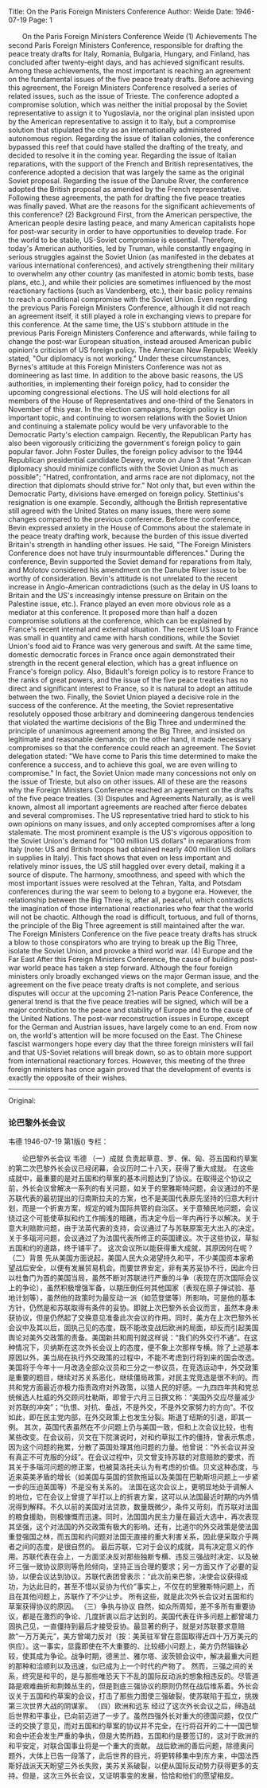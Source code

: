 Title: On the Paris Foreign Ministers Conference
Author: Weide
Date: 1946-07-19
Page: 1

　　On the Paris Foreign Ministers Conference
    Weide
    (1) Achievements
    The second Paris Foreign Ministers Conference, responsible for drafting the peace treaty drafts for Italy, Romania, Bulgaria, Hungary, and Finland, has concluded after twenty-eight days, and has achieved significant results.
    Among these achievements, the most important is reaching an agreement on the fundamental issues of the five peace treaty drafts. Before achieving this agreement, the Foreign Ministers Conference resolved a series of related issues, such as the issue of Trieste. The conference adopted a compromise solution, which was neither the initial proposal by the Soviet representative to assign it to Yugoslavia, nor the original plan insisted upon by the American representative to assign it to Italy, but a compromise solution that stipulated the city as an internationally administered autonomous region. Regarding the issue of Italian colonies, the conference bypassed this reef that could have stalled the drafting of the treaty, and decided to resolve it in the coming year. Regarding the issue of Italian reparations, with the support of the French and British representatives, the conference adopted a decision that was largely the same as the original Soviet proposal. Regarding the issue of the Danube River, the conference adopted the British proposal as amended by the French representative. Following these agreements, the path for drafting the five peace treaties was finally paved.
    What are the reasons for the significant achievements of this conference?
    (2) Background
    First, from the American perspective, the American people desire lasting peace, and many American capitalists hope for post-war security in order to have opportunities to develop trade. For the world to be stable, US-Soviet compromise is essential. Therefore, today's American authorities, led by Truman, while constantly engaging in serious struggles against the Soviet Union (as manifested in the debates at various international conferences), and actively strengthening their military to overwhelm any other country (as manifested in atomic bomb tests, base plans, etc.), and while their policies are sometimes influenced by the most reactionary factions (such as Vandenberg, etc.), their basic policy remains to reach a conditional compromise with the Soviet Union. Even regarding the previous Paris Foreign Ministers Conference, although it did not reach an agreement itself, it still played a role in exchanging views to prepare for this conference. At the same time, the US's stubborn attitude in the previous Paris Foreign Ministers Conference and afterwards, while failing to change the post-war European situation, instead aroused American public opinion's criticism of US foreign policy. The American New Republic Weekly stated, "Our diplomacy is not working." Under these circumstances, Byrnes's attitude at this Foreign Ministers Conference was not as domineering as last time. In addition to the above basic reasons, the US authorities, in implementing their foreign policy, had to consider the upcoming congressional elections. The US will hold elections for all members of the House of Representatives and one-third of the Senators in November of this year. In the election campaigns, foreign policy is an important topic, and continuing to worsen relations with the Soviet Union and continuing a stalemate policy would be very unfavorable to the Democratic Party's election campaign. Recently, the Republican Party has also been vigorously criticizing the government's foreign policy to gain popular favor. John Foster Dulles, the foreign policy advisor to the 1944 Republican presidential candidate Dewey, wrote on June 3 that "American diplomacy should minimize conflicts with the Soviet Union as much as possible"; "Hatred, confrontation, and arms race are not diplomacy, not the direction that diplomats should strive for." Not only that, but even within the Democratic Party, divisions have emerged on foreign policy. Stettinius's resignation is one example.
    Secondly, although the British representative still agreed with the United States on many issues, there were some changes compared to the previous conference. Before the conference, Bevin expressed anxiety in the House of Commons about the stalemate in the peace treaty drafting work, because the burden of this issue diverted Britain's strength in handling other issues. He said, "The Foreign Ministers Conference does not have truly insurmountable differences." During the conference, Bevin supported the Soviet demand for reparations from Italy, and Molotov considered his amendment on the Danube River issue to be worthy of consideration. Bevin's attitude is not unrelated to the recent increase in Anglo-American contradictions (such as the delay in US loans to Britain and the US's increasingly intense pressure on Britain on the Palestine issue, etc.).
    France played an even more obvious role as a mediator at this conference. It proposed more than half a dozen compromise solutions at the conference, which can be explained by France's recent internal and external situation. The recent US loan to France was small in quantity and came with harsh conditions, while the Soviet Union's food aid to France was very generous and swift. At the same time, domestic democratic forces in France once again demonstrated their strength in the recent general election, which has a great influence on France's foreign policy. Also, Bidault's foreign policy is to restore France to the ranks of great powers, and the issue of the five peace treaties has no direct and significant interest to France, so it is natural to adopt an attitude between the two.
    Finally, the Soviet Union played a decisive role in the success of the conference. At the meeting, the Soviet representative resolutely opposed those arbitrary and domineering dangerous tendencies that violated the wartime decisions of the Big Three and undermined the principle of unanimous agreement among the Big Three, and insisted on legitimate and reasonable demands; on the other hand, it made necessary compromises so that the conference could reach an agreement. The Soviet delegation stated: "We have come to Paris this time determined to make the conference a success, and to achieve this goal, we are even willing to compromise." In fact, the Soviet Union made many concessions not only on the issue of Trieste, but also on other issues.
    All of these are the reasons why the Foreign Ministers Conference reached an agreement on the drafts of the five peace treaties.
    (3) Disputes and Agreements
    Naturally, as is well known, almost all important agreements are reached after fierce debates and several compromises. The US representative tried hard to stick to his own opinions on many issues, and only accepted compromises after a long stalemate. The most prominent example is the US's vigorous opposition to the Soviet Union's demand for "100 million US dollars" in reparations from Italy (note: US and British troops had obtained nearly 400 million US dollars in supplies in Italy). This fact shows that even on less important and relatively minor issues, the US still haggled over every detail, making it a source of dispute. The harmony, smoothness, and speed with which the most important issues were resolved at the Tehran, Yalta, and Potsdam conferences during the war seem to belong to a bygone era.
    However, the relationship between the Big Three is, after all, peaceful, which contradicts the imagination of those international reactionaries who fear that the world will not be chaotic. Although the road is difficult, tortuous, and full of thorns, the principle of the Big Three agreement is still maintained after the war. The Foreign Ministers Conference on the five peace treaty drafts has struck a blow to those conspirators who are trying to break up the Big Three, isolate the Soviet Union, and provoke a third world war.
    (4) Europe and the Far East
    After this Foreign Ministers Conference, the cause of building post-war world peace has taken a step forward. Although the four foreign ministers only broadly exchanged views on the major German issue, and the agreement on the five peace treaty drafts is not complete, and serious disputes will occur at the upcoming 21-nation Paris Peace Conference, the general trend is that the five peace treaties will be signed, which will be a major contribution to the peace and stability of Europe and to the cause of the United Nations.
    The post-war reconstruction issues in Europe, except for the German and Austrian issues, have largely come to an end. From now on, the world's attention will be more focused on the East. The Chinese fascist warmongers hope every day that the three foreign ministers will fail and that US-Soviet relations will break down, so as to obtain more support from international reactionary forces. However, this meeting of the three foreign ministers has once again proved that the development of events is exactly the opposite of their wishes.



<hr /> 

Original: 


### 论巴黎外长会议
韦德
1946-07-19
第1版()
专栏：

　　论巴黎外长会议
    韦德
    （一）成就
    负责起草意、罗、保、匈、芬五国和约草案的第二次巴黎外长会议已经闭幕，会议历时二十八天，获得了重大成就。
    在这些成就中，最重要的是对五国和约草案的基本问题达到了协议。在取得这个协议之前，外长会议曾解决一系列的有关问题，如关于的里雅斯特问题，会议通过的不是苏联代表的最初提出的归南斯拉夫的方案，也不是美国代表原先坚持的归意大利计划，而是一个折衷方案，规定的城为国际共管的自治区。关于意殖民地问题，会议绕过这个可能使草拟和约工作搁浅的暗礁，而决定今后一年内再行予以解决。关于意大利赔款问题，由于法英代表的支持，会议通过了与苏联原案无大出入的决定。关于多瑙河问题，会议通过了为法国代表所修正的英国建议。次于这些协议，草拟五国和约的道路，终于铺平了。
    这次会议所以能获得重大成就，其原因何在呢？
    （二）背景
    先从美国方面说起，美国人民大众渴望持久和平，不少美国资本家希望战后安全，以便有发展贸易机会。而要世界安定，非有美苏妥协不行，因此今日以杜鲁门为首的美国当局，虽然不断对苏联进行严重的斗争（表现在历次国际会议上的争论），虽然积极增强军备，以期压倒任何其他国家（表现在原子弹试验、基地计划等），虽然他的政策时为最反动一派（如范登堡等）所影响，可是他的基本方针，仍然是和苏联取得有条件的妥协。即就上次巴黎外长会议而言，虽然本身未获协议，但是仍然起了交换意见准备此次会议的作用。同时，美方在上次巴黎外长会议中及其以后，固执己见的态度，既不能改变战后欧洲的局面，却反而引起美国舆论对美外交政策的责备。美国新共和周刊就这样说：“我们的外交行不通”。在这种情况下，贝纳斯在这次外长会议上的态度，便不象上次那样专横。除了上述基本原因以外，美当局在执行外交政策的过程中，不能不考虑到行将到来的国会改选。美国将于今年十一月改选全部众议员和三分之一参议员，在竞选运动中，外交政策是重要的题目，继续对苏关系恶化，继续僵局政策，对民主党竞选是很不利的。而共和党方面最近亦极力指责政府对外政策，以猎人民的好感。一九四四年共和党总统候选人杜威的外交顾问杜勒斯，即曾于六月三日撰文称：“美国外交应尽量减少对苏联的冲突”；“仇恨、对抗、备战，不是外交，不是外交家努力的方向”。不仅如此，即在民主党内部，在外交政策上也发生分裂。斯退丁纽斯的引退，即其一例。
    其次，英国代表虽然在不少问题上仍与美国一致，但和上次会议比较，也有某些改变。在会议前，贝文在下院演说时，对和约草拟工作的僵持，曾表示焦虑，因为这个问题的拖累，分散了英国处理其他问题的力量。他曾说：“外长会议并没有真正不可克服的分歧”。在会议过程中，贝文曾支持苏联的对意赔款的要求，而其关于多瑙河问题的修正案，也被莫洛托夫认为有考虑的价值。贝文这种态度，与近来英美矛盾的增长（如美国与英国的贷款拖延以及美国在巴勒斯坦问题上一步紧一步的压迫英国等）不是没有关系的。
    法国在这次会议上，更明显地处于调解人的地位，它在会议上曾提了半打以上的折衷方案，这可以从法国最近时期的内外情况得到解释。不久以前的美国对法贷款，数量既微少，条件又苛刻，而苏联对法国的粮食援助，则极慷慨而迅速。同时，法国国内民主力量在最近大选中，再次表现其坚强，这个对法国的外交政策有极大的影响。还有，比道尔的外交政策是使法国重登强国之林，而五国和约问题对法国无直接的重大利害关系，因此便采取介乎两者之间的态度，是很自然的。
    最后苏联，它对于会议的成就，具有决定意义的作用。苏联代表在会上，一方面坚决反对那些独断专横、违反三强战时决定、以及破坏三强一致协议原则等危险倾向，坚持正当合理的要求；另一方面又作了必要的妥协，以便会议达到协议。苏联代表团曾表示：“此次前来巴黎，决使会议获得成功，为达此目的，甚至不惜以妥协为代价”事实上，不仅在的里雅斯特问题上，而且在其他问题上，苏联作了不少让步。
    所有这些，就是此次外长会议对五国和约草案获得协议的原因。
    （三）争执与协议
    自然，如众所周知，差不多所有重要协议，都是在激烈的争论、几度折衷以后才达到的。美国代表在许多问题上都曾竭力固执己见，一直僵持到最后才接受妥协。最显著的例子，就是对苏联要求意赔款“一万万美元”，美方曾竭力反对（按：美英驻军曾在意国取得近四十万万美元的供应）。这一事实，显露即使在不大重要的、比较细小问题上，美方仍然锱铢必较，使其成为争论。战争时期，德黑兰、雅尔塔、波茨顿会议中，解决最重大问题的那种和洽顺利以及迅速，似已成为上一个时代的产物了。
    然而，三强之间的关系，终究是和平的，是与那些唯恐天下不乱的国际反动派的想象相违反的。尽管道路是艰难曲折和荆棘丛生的，但是到底三强协议的原则仍然在战后维系着。外长会议关于五国和约草案的会议，打击了那些力图使三强破裂，使苏联陷于孤立，挑拨第三次世界大战的阴谋家。
    （四）欧洲和远东
    经过了这次外长会议之后，缔造战后世界和平事业，已向前迈进了一步了。虽然四强外长对重大的德国问题，仅仅广泛的交换了意见，而对五国和约草案的协议并不完全，在行将召开的二十一国巴黎和会中还会发生严重的争执，但是大势所趋，五国和约是要签订的，这对于欧洲的和平安定，对联合国事业将是一个重大的贡献。
    战后欧洲的善后问题，除德奥问题外，大体上已告一段落了，此后世界的目光，将更转移集中到东方来，中国法西斯好战派天天盼望三外长失败，美苏关系破裂，以便从国际反动势力获得更多的支持。但是，这次三外长会议，又证明事变的发展，恰恰和他们的愿望相反。
